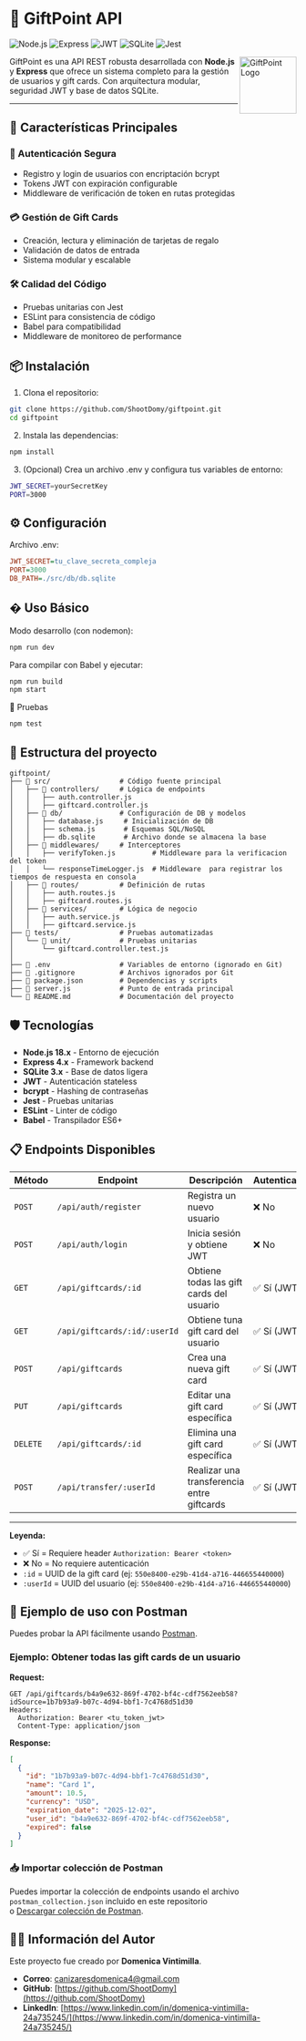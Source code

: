 # 🎁 GiftPoint API

![Node.js](https://img.shields.io/badge/Node.js-18.x-green)
![Express](https://img.shields.io/badge/Express-4.x-lightgrey)
![JWT](https://img.shields.io/badge/JWT-Authentication-orange)
![SQLite](https://img.shields.io/badge/SQLite-Database-blue)
![Jest](https://img.shields.io/badge/Jest-Testing-red)

<img src="https://gqtcjoehbteqyaofqbpt.supabase.co/storage/v1/object/public/portafolio//logo.png" width="100" alt="GiftPoint Logo" align="right" />

GiftPoint es una API REST robusta desarrollada con **Node.js** y **Express** que ofrece un sistema completo para la gestión de usuarios y gift cards. Con arquitectura modular, seguridad JWT y base de datos SQLite.

---

## 🌟 Características Principales

### 🔐 Autenticación Segura

- Registro y login de usuarios con encriptación bcrypt
- Tokens JWT con expiración configurable
- Middleware de verificación de token en rutas protegidas

### 💳 Gestión de Gift Cards

- Creación, lectura y eliminación de tarjetas de regalo
- Validación de datos de entrada
- Sistema modular y escalable

### 🛠️ Calidad del Código

- Pruebas unitarias con Jest
- ESLint para consistencia de código
- Babel para compatibilidad
- Middleware de monitoreo de performance

## 📦 Instalación

1. Clona el repositorio:

```bash
git clone https://github.com/ShootDomy/giftpoint.git
cd giftpoint
```

2. Instala las dependencias:

```bash
npm install

```

3. (Opcional) Crea un archivo .env y configura tus variables de entorno:

```bash
JWT_SECRET=yourSecretKey
PORT=3000
```

## ⚙️ Configuración

Archivo .env:

```ini
JWT_SECRET=tu_clave_secreta_compleja
PORT=3000
DB_PATH=./src/db/db.sqlite
```

## � Uso Básico

Modo desarrollo (con nodemon):

```bash
npm run dev

```

Para compilar con Babel y ejecutar:

```bash
npm run build
npm start

```

🧪 Pruebas

```bash
npm test

```

## 📂 Estructura del proyecto

```plaintext
giftpoint/
├── 📁 src/                 # Código fuente principal
│   ├── 📁 controllers/     # Lógica de endpoints
│   │   ├── auth.controller.js
│   │   ├── giftcard.controller.js
│   ├── 📁 db/              # Configuración de DB y modelos
│   │   ├── database.js     # Inicialización de DB
│   │   ├── schema.js       # Esquemas SQL/NoSQL
│   │   ├── db.sqlite       # Archivo donde se almacena la base
│   ├── 📁 middlewares/     # Interceptores
│   │   ├── verifyToken.js         # Middleware para la verificacion del token
│   │   └── responseTimeLogger.js  # Middleware  para registrar los tiempos de respuesta en consola
│   ├── 📁 routes/          # Definición de rutas
│   │   ├── auth.routes.js
│   │   ├── giftcard.routes.js
│   ├── 📁 services/        # Lógica de negocio
│   │   ├── auth.service.js
│   │   ├── giftcard.service.js
├── 📁 tests/               # Pruebas automatizadas
│   └── 📁 unit/            # Pruebas unitarias
│       └── giftcard.controller.test.js
│
├── 📄 .env                 # Variables de entorno (ignorado en Git)
├── 📄 .gitignore           # Archivos ignorados por Git
├── 📄 package.json         # Dependencias y scripts
├── 📄 server.js            # Punto de entrada principal
└── 📄 README.md            # Documentación del proyecto

```

## 🛡️ Tecnologías

- **Node.js 18.x** - Entorno de ejecución
- **Express 4.x** - Framework backend
- **SQLite 3.x** - Base de datos ligera
- **JWT** - Autenticación stateless
- **bcrypt** - Hashing de contraseñas
- **Jest** - Pruebas unitarias
- **ESLint** - Linter de código
- **Babel** - Transpilador ES6+

## 📋 Endpoints Disponibles

| Método   | Endpoint                     | Descripción                                | Autenticación | Body Requerido                              |
| -------- | ---------------------------- | ------------------------------------------ | ------------- | ------------------------------------------- |
| `POST`   | `/api/auth/register`         | Registra un nuevo usuario                  | ❌ No         | `{email, password}`                         |
| `POST`   | `/api/auth/login`            | Inicia sesión y obtiene JWT                | ❌ No         | `{email, password}`                         |
| `GET`    | `/api/giftcards/:id`         | Obtiene todas las gift cards del usuario   | ✅ Sí (JWT)   | -                                           |
| `GET`    | `/api/giftcards/:id/:userId` | Obtiene tuna gift card del usuario         | ✅ Sí (JWT)   | -                                           |
| `POST`   | `/api/giftcards`             | Crea una nueva gift card                   | ✅ Sí (JWT)   | `{name, amount, currency, expiration_date}` |
| `PUT`    | `/api/giftcards`             | Editar una gift card específica            | ✅ Sí (JWT)   | `{amount, expiration_date}`                 |
| `DELETE` | `/api/giftcards/:id`         | Elimina una gift card específica           | ✅ Sí (JWT)   | -                                           |
| `POST`   | `/api/transfer/:userId`      | Realizar una transferencia entre giftcards | ✅ Sí (JWT)   | `{sourceCardId, destinationCardId, amount}` |

---

**Leyenda:**

- ✅ Sí = Requiere header `Authorization: Bearer <token>`
- ❌ No = No requiere autenticación
- `:id` = UUID de la gift card (ej: `550e8400-e29b-41d4-a716-446655440000`)
- `:userId` = UUID del usuario (ej: `550e8400-e29b-41d4-a716-446655440000`)

## 🚀 Ejemplo de uso con Postman

Puedes probar la API fácilmente usando [Postman](https://www.postman.com/).

### Ejemplo: Obtener todas las gift cards de un usuario

**Request:**
```http
GET /api/giftcards/b4a9e632-869f-4702-bf4c-cdf7562eeb58?idSource=1b7b93a9-b07c-4d94-bbf1-7c4768d51d30
Headers:
  Authorization: Bearer <tu_token_jwt>
  Content-Type: application/json
```

**Response:**
```json
[
  {
    "id": "1b7b93a9-b07c-4d94-bbf1-7c4768d51d30",
    "name": "Card 1",
    "amount": 10.5,
    "currency": "USD",
    "expiration_date": "2025-12-02",
    "user_id": "b4a9e632-869f-4702-bf4c-cdf7562eeb58",
    "expired": false
  }
]
```

### 📥 Importar colección de Postman

Puedes importar la colección de endpoints usando el archivo `postman_collection.json` incluido en este repositorio  
o [Descargar colección de Postman](./postman/postman_collection.json).

## 👨‍💻 Información del Autor

Este proyecto fue creado por **Domenica Vintimilla**.

- **Correo**: [canizaresdomenica4@gmail.com](mailto:canizaresdomenica4@gmail.com)
- **GitHub**: [https://github.com/ShootDomy](https://github.com/ShootDomy)
- **LinkedIn**: [https://www.linkedin.com/in/domenica-vintimilla-24a735245/](https://www.linkedin.com/in/domenica-vintimilla-24a735245/)
